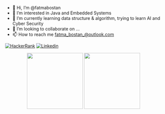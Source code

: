 - 👋 Hi, I’m @fatmabostan
- 👀 I’m interested in Java and Embedded Systems
- 🌱 I’m currently learning data structure & algorithm, trying to learn AI and Cyber Security
- 💞️ I’m looking to collaborate on ...
- 📫 How to reach me fatma_bostan_@outlook.com

[![HackerRank](https://img.shields.io/badge/HackerRank-000000?style=for-the-badge&logo=hackerrank&logoColor=panda)](https://www.hackerrank.com/fatmabostan)
[![Linkedin](https://img.shields.io/badge/Linkedin-000000?style=for-the-badge&logo=linkedin&logoColor=panda)](https://www.linkedin.com/in/fatmabostan)

<p align="center">
      <img height="180em" src="https://github-readme-stats.vercel.app/api?username=fatmabostan&theme=synthwave&show_icons=true&count_private=true)"/>
      <img height="180em" src="https://github-readme-stats-eight-theta.vercel.app/api/top-langs/?username=fatmabostan&layout=compact&langs_count=8&theme=synthwave"/>
</p>

<!---
fatfatfatma/fatfatfatma is a ✨ special ✨ repository because its `README.md` (this file) appears on your GitHub profile.
You can click the Preview link to take a look at your changes.
--->
